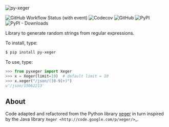 ![py-xeger](https://i.ibb.co/fq3gjJW/py-xeger.png)

![GitHub Workflow Status (with event)](https://img.shields.io/github/actions/workflow/status/magiskboy/py-xeger/ci.yml)
![Codecov](https://img.shields.io/codecov/c/github/magiskboy/py-xeger)
![GitHub](https://img.shields.io/github/license/magiskboy/py-xeger)
![PyPI](https://img.shields.io/pypi/v/py-xeger)
![PyPI - Downloads](https://img.shields.io/pypi/dd/py-xeger)


Library to generate random strings from regular expressions.

To install, type:

```bash
$ pip install py-xeger
```


To use, type:

```python
>>> from pyxeger import Xeger
>>> x = Xeger(limit=10)  # default limit = 10
>>> x.xeger("/json/([0-9]+)")
u'/json/15062213'
```


## About

Code adapted and refactored from the Python library [xeger](https://github.com/crdoconnor/xeger) in turn inspired by the Java library `Xeger <http://code.google.com/p/xeger/>`_.

